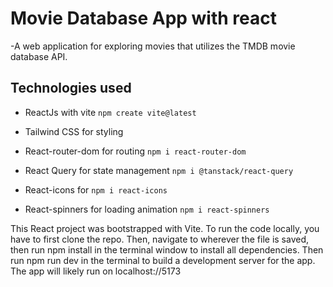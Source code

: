 # Movie Database App with react

-A web application for exploring movies that utilizes the TMDB movie database API.

## Technologies used

- ReactJs with vite
  `npm create vite@latest`

- Tailwind CSS for styling
- React-router-dom for routing
  `npm i react-router-dom `

- React Query for state management
  `npm i @tanstack/react-query`

- React-icons for
  `npm i react-icons`

- React-spinners for loading animation
  `npm i react-spinners`

This React project was bootstrapped with Vite. To run the code locally, you have to first clone the repo. Then, navigate to wherever the file is saved, then run npm install in the terminal window to install all dependencies. Then run npm run dev in the terminal to build a development server for the app. The app will likely run on localhost://5173
